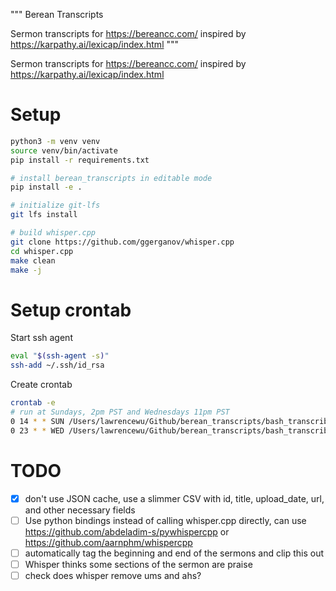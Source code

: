 """
Berean Transcripts

Sermon transcripts for <https://bereancc.com/> inspired by <https://karpathy.ai/lexicap/index.html>
"""

Sermon transcripts for <https://bereancc.com/> inspired by <https://karpathy.ai/lexicap/index.html>

# Setup

```bash
python3 -m venv venv
source venv/bin/activate
pip install -r requirements.txt

# install berean_transcripts in editable mode
pip install -e .

# initialize git-lfs
git lfs install

# build whisper.cpp
git clone https://github.com/ggerganov/whisper.cpp
cd whisper.cpp
make clean
make -j
```

# Setup crontab

Start ssh agent

```bash
eval "$(ssh-agent -s)"
ssh-add ~/.ssh/id_rsa
```

Create crontab

```bash
crontab -e
# run at Sundays, 2pm PST and Wednesdays 11pm PST
0 14 * * SUN /Users/lawrencewu/Github/berean_transcripts/bash_transcribe_new_videos.sh >> /Users/lawrencewu/Github/berean_transcripts/crontab_sun.log
0 23 * * WED /Users/lawrencewu/Github/berean_transcripts/bash_transcribe_new_videos.sh >> /Users/lawrencewu/Github/berean_transcripts/crontab_wed.log
```


# TODO

- [x] don't use JSON cache, use a slimmer CSV with id, title, upload_date, url, and other necessary fields
- [ ] Use python bindings instead of calling whisper.cpp directly, can use https://github.com/abdeladim-s/pywhispercpp or https://github.com/aarnphm/whispercpp 
- [ ] automatically tag the beginning and end of the sermons and clip this out
- [ ] Whisper thinks some sections of the sermon are praise
- [ ] check does whisper remove ums and ahs?